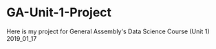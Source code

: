 # GA-Unit-1-Project
Here is my project for General Assembly's Data Science Course (Unit 1) 2019_01_17
